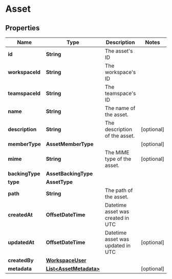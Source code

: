 

# Asset


## Properties

| Name | Type | Description | Notes |
|------------ | ------------- | ------------- | -------------|
|**id** | **String** | The asset&#39;s ID |  |
|**workspaceId** | **String** | The workspace&#39;s ID |  |
|**teamspaceId** | **String** | The teamspace&#39;s ID |  |
|**name** | **String** | The name of the asset. |  |
|**description** | **String** | The description of the asset. |  [optional] |
|**memberType** | **AssetMemberType** |  |  [optional] |
|**mime** | **String** | The MIME type of the asset. |  [optional] |
|**backingType** | **AssetBackingType** |  |  |
|**type** | **AssetType** |  |  |
|**path** | **String** | The path of the asset. |  |
|**createdAt** | **OffsetDateTime** | Datetime asset was created in UTC |  |
|**updatedAt** | **OffsetDateTime** | Datetime asset was updated in UTC |  [optional] |
|**createdBy** | [**WorkspaceUser**](WorkspaceUser.md) |  |  |
|**metadata** | [**List&lt;AssetMetadata&gt;**](AssetMetadata.md) |  |  [optional] |



